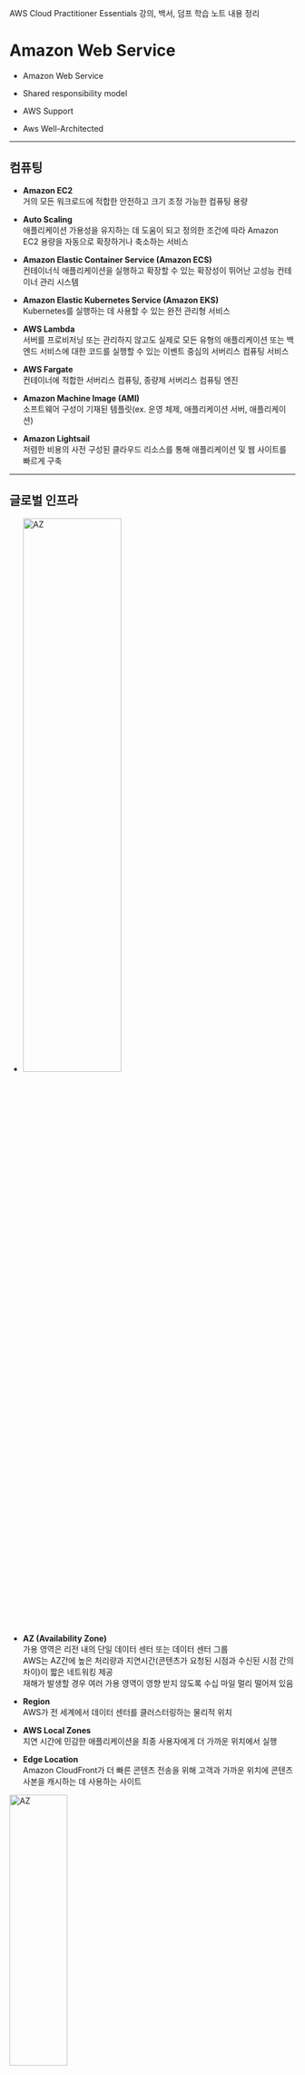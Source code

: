 AWS Cloud Practitioner Essentials 강의, 백서, 덤프 학습 노트 내용 정리

Amazon Web Service
==================

- Amazon Web Service

- Shared responsibility model

- AWS Support

- Aws Well-Architected

- - -
## **컴퓨팅**  

- **Amazon EC2**   
거의 모든 워크로드에 적합한 안전하고 크기 조정 가능한 컴퓨팅 용량

- **Auto Scaling**   
애플리케이션 가용성을 유지하는 데 도움이 되고 정의한 조건에 따라 Amazon EC2 용량을 자동으로 확장하거나 축소하는 서비스

- **Amazon Elastic Container Service (Amazon ECS)**   
컨테이너식 애플리케이션을 실행하고 확장할 수 있는 확장성이 뛰어난 고성능 컨테이너 관리 시스템

- **Amazon Elastic Kubernetes Service (Amazon EKS)**   
Kubernetes를 실행하는 데 사용할 수 있는 완전 관리형 서비스

- **AWS Lambda**   
서버를 프로비저닝 또는 관리하지 않고도 실제로 모든 유형의 애플리케이션 또는 백엔드 서비스에 대한 코드를 실행할 수 있는 이벤트 중심의 서버리스 컴퓨팅 서비스

- **AWS Fargate**   
컨테이너에 적합한 서버리스 컴퓨팅, 종량제 서버리스 컴퓨팅 엔진

- **Amazon Machine Image (AMI)**   
소프트웨어 구성이 기재된 템플릿(ex. 운영 체제, 애플리케이션 서버, 애플리케이션)

- **Amazon Lightsail**   
저렴한 비용의 사전 구성된 클라우드 리소스를 통해 애플리케이션 및 웹 사이트를 빠르게 구축

- - -
## **글로벌 인프라**

- <img src="https://github.com/Hakunam97/TIL/blob/master/AWS/images/AZ.JPG" width="60%" height="50%" title="AZ" alt="AZ"></img>

- **AZ (Availability Zone)**   
가용 영역은 리전 내의 단일 데이터 센터 또는 데이터 센터 그룹   
AWS는 AZ간에 높은 처리량과 지연시간(콘텐츠가 요청된 시점과 수신된 시점 간의 차이)이 짧은 네트워킹 제공   
재해가 발생할 경우 여러 가용 영역이 영향 받지 않도록 수십 마일 멀리 떨어져 있음

- **Region**   
AWS가 전 세계에서 데이터 센터를 클러스터링하는 물리적 위치

- **AWS Local Zones**   
지연 시간에 민감한 애플리케이션을 최종 사용자에게 더 가까운 위치에서 실행

- **Edge Location**   
Amazon CloudFront가 더 빠른 콘텐츠 전송을 위해 고객과 가까운 위치에 콘텐츠 사본을 캐시하는 데 사용하는 사이트

<img src="https://github.com/Hakunam97/TIL/blob/master/AWS/images/%EC%97%A3%EC%A7%80%EB%A1%9C%EC%BC%80%EC%9D%B4%EC%85%98.JPG" width="45%" height="35%" title="AZ" alt="AZ"></img>

- - -

## **스토리지**   
- **Amazon Simple Storage Service (Amazon S3)**   
웹 어느 곳에서든지 용량에 관계없이 데이터를 저장하고 검색할 수 있는 단순한 웹 서비스 인터페이스를 갖춘 객체 스토리지   

    - **범용**
        - **S3 Standard**   
        자주 액세스하는 데이터용으로 설계, 최소 3개의 가용 영역에 데이터를 저장

    - **알 수 없거나 변화하는 액세스**
        - **S3 Intelligent-Tiering**   
        Amazon S3가 객체의 액세스 패턴을 모니터링하여 이동 시킴

    - **빈번하지 않은 액세스**
        - **S3 Standard-Infrequent Access (S3 Standard-IA)**   
        자주 액세스하지 않는 데이터에 이상적

        - **S3 One Zone-Infrequent Access (S3 One Zone-IA)**   
        단일 가용 영역에 데이터를 저장, S3 Standard-IA보다 낮은 스토리지 가격

    - **아카이브**
        - **Amazon S3 Glacier Instant Retrieval**   
        거의 액세스하지 않으면서 밀리초 단위의 검색이 필요한 장기 데이터에 대해 가장 저렴한 비용의 스토리지를 제공하는 아카이브 스토리지 클래스

        - **Amazon S3 Glacier Flexible Retrieval (이전 S3 Glacier)**   
        연간 1~2회 액세스, 데이터 보관 및 장기 백업을 목적으로 안전하고 안정적이며 비용이 매우 저렴한 Amazon S3 스토리지 클래스

        - **Amazon S3 Glacier Deep Archive**   
        S3에서 가장 저렴, 7~10년 동안 유지되는 데이터의 장기 보관을 위해 설계된 최저 비용 스토리지 클래스

    - **기타**   
        - **Amazon Elastic Block Store (Amazon EBS)**   
        Elastic Block Store, Amazon EC2 인스턴스에 사용할 수 있는 고가용성 영구 블록 스토리지 볼륨   
        데이터에 빠르게 액세스하고 장기적으로 지속해야 하는 경우 Amazon EBS를 사용하는 것이 좋음, 파일 시스템, 데이터 베이스 또는 애플리케이션의 기본 스토리지로 사용하기에 특히 적합   
        단일 가용영역에 데이터 저장

        - **Amazon Elastic File System (Amazon EFS)**   
        Managed NFS (network file system), 여러 EC2에 마운트 가능, 고가용성   
        여러 가용영역에 걸쳐 데이터 저장   
        스토리지를 프로비저닝하고 관리할 필요 없이 파일 데이터를 공유할 수 있는 탄력적인 파일 시스템을 제공

        - **AWS Storage Gateway**   
        거의 무제한의 클라우드 스토리지 액세스를 온프레미스에 제공하는 하이브리드 클라우드 스토리지 서비스 세트

        - **Amazon S3 Transfer Acceleration**   
        클라이언트와 S3 버킷 간의 장거리 파일 전송을 파일을 빠르고 쉽고 안전하게 전송할 수 있는 버킷 수준 기능

- - -

## **데이터베이스**

- **Amazon Aurora**   
클라우드를 위해 구축된 MySQL 및 PostgreSQL 호환 관계형 데이터베이스.   
1/10의 비용으로 상용 데이터베이스 수준의 성능 및 가용성 제공.   
데이터 복제 across multiple AZ

- **Amazon RDS**   
클라우드에서 간편하게 데이터베이스를 설치   
운영 및 확장할 수 있는 관리형 서비스 모음   
SQL based DB   
Read and write data that **changes frequently**

- **Amazon DynamoDB Accelerator (DAX)**   
DynamoDB용 인 메모리 캐시

- **Amazon ElastiCache**   
자주 사용되는 요청의 읽기 시간을 향상시키기 위해 데이터베이스 위에 캐싱 계층을 추가하는 서비스   
두 가지 데이터 저장소 Redis 및 Memcached를 지원

- **Amazon Redshift**   
빅 데이터 분석에 사용할 수 있는 데이터 웨어하우징 서비스   
Read and write data that **changes frequently**

- **Amazon DocumentDB**   
MongoDB 워크로드를 지원하는 문서 데이터베이스 서비스   
NoSQL databases

- **Amazon Neptune**   
그래프 데이터베이스 서비스, 추천 엔진, 사기 탐지, 지식 그래프와 같이 고도로 연결된 데이터 세트로 작동하는 애플리케이션을 빌드하고 실행

- **Amazon Quantum Ledger Database (QLDB)**   
완전관리형 원장 데이터베이스로, 투명하고, 변경 불가능하며, 암호화 방식으로 검증 가능한 트랜잭션 로그를 제공

- **Amazon Managed Blockchain**   
오픈 소스 프레임워크를 사용하여 블록체인 네트워크를 생성하고 관리하는 데 사용할 수 있는 서비스

- - -

## **마이그레이션**

- **AWS Application Discovery Service**    
온프레미스에서 실행되는 애플리케이션, 관련 종속성 및 성능 프로파일을 자동으로 식별하여 마이그레이션 지원

- **AWS Snowcone**   
작고 견고하며 안전한 엣지 컴퓨팅 및 데이터 전송

- **AWS Snowmobile**   
대용량 데이터를 AWS로 이동하는 데 사용하는 엑사바이트 규모의 데이터 전송

- **AWS Snowball Edge**   
  안전한 엣지 컴퓨팅 및 오프라인 데이터 전송

- **AWS Directory Service**   
AWS의 관리형 Microsoft Active Diretory, 디렉터리 인식 온프레미스 워크로드를 손쉽게 마이그레이션   
실제 Microsoft Active Directory (AD) 사용

- **AWS Glue**   
서버리스 데이터 통합 서비스, 이벤트 주도 ETL (추출, 변형 및 로드) 파이프라인

- **AWS DataSync**   
온프레미스와 AWS 스토리지 서비스 사이에서 데이터 이동을 자동화 및 가속화하는 안전한 온라인 서비스

- - -

## **네트워킹과 콘텐츠 전송**

<img src="https://github.com/Hakunam97/TIL/blob/master/AWS/images/%EC%9D%B8%ED%84%B0%EB%84%B7_%EA%B2%8C%EC%9D%B4%ED%8A%B8%EC%9B%A8%EC%9D%B4.jpg" width="50%" height="40%" title="gateway" alt="gateway"></img>

- **Amazon VPC**   
고객이 정의한 가상 네트워크에서 AWS 리소스를 시작할 수 있도록 AWS 클라우드에서 논리적으로 격리된 공간을 프로비저닝   
VPC can span all Availability Zones within an AWS Region.

- **AWS Internet Gateway**   
인터넷 게이트웨이는 VPC와 인터넷 간의 연결

- **NAT Gateway**   
NAT 게이트웨이는 NAT (네트워크 주소 변환) 서비스   
Private 서브넷이 외부의 Public 외부 서비스와 통신을 하기 위해 사용

- **Virtual Private Gateway**   
가상 프라이빗 게이트웨이는 보호된 인터넷 트래픽이 VPC로 들어오도록 허용하는 구성 요소

<img src="https://github.com/Hakunam97/TIL/blob/master/AWS/images/%EA%B0%80%EC%83%81%ED%94%84%EB%9D%BC%EC%9D%B4%EB%B9%97%EA%B2%8C%EC%9D%B4%ED%8A%B8%EC%9B%A8%EC%9D%B4.jpg" width="50%" height="40%" title="private_gateway" alt="private_gateway"></img>

- **Amazon CloudFront**   
웹 사이트, API, 동영상 콘텐츠 또는 기타 웹 자산의 전송을 가속화하는 글로벌 콘텐츠 전송 네트워크 (CDN) 서비스

- **AWS Global Accelerator**   
여러 AWS 리전의 엔드포인트를 지원하는 글로벌 서비스   
AWS 글로벌 네트워크를 사용하여 글로벌 애플리케이션의 가용성 및 성능 개선, 간소화된 글로벌 트래픽 관리   
    - Improve the overall availability and performance of its applications
  
    - Use **edge locations**

- **Domain Name System (DNS)**   
DNS 확인은 도메인 이름을 IP 주소로 변환하는 프로세스

<img src="https://github.com/Hakunam97/TIL/blob/master/AWS/images/DNS.jpg" width="50%" height="40%" title="DNS" alt="DNS"></img>

- **Amazon Route 53**   
Domain Name System (DNS) 웹 서비스

<img src="https://github.com/Hakunam97/TIL/blob/master/AWS/images/CloudFront_Route53_%EC%BD%98%ED%85%90%EC%B8%A0%EC%A0%84%EC%86%A1.jpg" width="50%" height="40%" title="route53,cloudfront" alt="route53,cloudfront"></img>

- **AWS Direct Connect**   
AWS 데이터 센터와 VPC 간에 비공개 전용 연결을 설정하는 서비스   
AWS와 고객의 데잍 센터, 사무실 또는 코로케이션 환경 간에 프라이빗 연결을 설정 가능

<img src="https://github.com/Hakunam97/TIL/blob/master/AWS/images/AWS_Direct_Connect.jpg" width="50%" height="40%" title="private_gateway" alt="private_gateway"></img>

- **Amazon VPN**   
온프레미스 네트워크, 원격 사무실, 클라이언트 디바이스 및 AWS 글로벌 네트워크 사이에서 보안 연결을 설정
  - **Site-to-Site VPN**
    - Customer gateway
    - Virtual private gateway
    - Target gateway
    - Transit gateway
    - VPN connection
    - VPN tunnel

- **VPC peering**   
  프라이빗 IPv4 주소 또는 IPv6 주소를 사용하여 두 VPC 간에 트래픽을 라우팅할 수 있도록 하기 위한 **두 VPC 사이의 네트워킹 연결**

- **Elastic Load Balancing (ELB)**   
수신되는 애플리케이션 트래픽을 여러 EC2 인스턴스에 자동으로 배포

- **AWS Transit Gateway**   
VPC, AWS 계정 및 온프레미스 네트워크를 단일 게이트웨이에 손쉽게 연결   
클라우드 인프라가 전 세계적으로 확장됨에 따라 리전 간 피어링은AWS 글로벌 인프라를 사용하여 Transit Gateway를 함께 연결

- **AWS Client VPN**   
AWS 및 온프레미스 네트워크에 안전하게 액세스

- **Subnet**   
보안 또는 운영 요구 사항에 따라 리소스를 그룹화 할 수 있는 VPC 내의 한 섹션   
서브넷은 퍼블릭 또는 프라이빗일 수 있음   

<img src="https://github.com/Hakunam97/TIL/blob/master/AWS/images/%EC%84%9C%EB%B8%8C%EB%84%B7.jpg" width="30%" height="20%" title="서브넷" alt="서브넷"></img>

- - -

## **개발자 도구 - 프로비저닝, 빌드, 배포**

- **AWS CodeCommit**   
프라이빗 Git 리포지토리를 호스팅하는 안전하고 확장 가능한 소스 관리형 서비스

- **AWS CodeBuild**   
소스 코드를 컴파일하는 단계부터 테스트 실행 후 소프트웨어 패키지를 개발하여 배포하는 단계까지 마칠 수 있는 완전관리형의 지속적 통합 서비스

- **AWS CodeDeploy**   
Amazon EC2 인스턴스, 온프레미스 인스턴스, 서버리스 Lambda 함수 또는 Amazon ECS 서비스로 애플리케이션 배포를 자동화하는 배포 서비스

- **AWS CodePipeline**   
코드 변경이 발생할 때마다 사용자가 정의한 릴리스 모델을 기반으로 릴리스 프로세스의 빌드, 테스트 및 배포 단계를 자동화

- **AWS Elastic Beantalk**   
Amazon EC2 인스턴스의 플릿 크기 변경 또는 load balancing, Auto Scaling, 모니터링 등과 같은 대부분의 배포 작업을 간편하게 수행

- **AWS CloudFormation**   
인프라를 코드로 처리하여 AWS 및 서드 파티 리소스를 모델링, 프로비저닝 및 관리

- **AWS Cloud9**   
브라우저만으로 코드를 작성, 실행 및 디버깅할 수 있는 클라우드 기반 IDE (통합 개발 환경)

- **AWS software development kits (SDKs)**   
  allows to connect AWS Services programmatically

- **AWS CodeStar**   
AWS에서 애플리케이션을 신속하게 개발, 빌드 및 배포

- **AWS X-Ray**   
프로덕션 분산 애플리케이션의 분석 및 디버깅

- - -

## **관리 도구**

- **Amazon CloudWatch**   
AWS 및 온프레미스에서 AWS 리소스 및 애플리케이션의 관찰 기능

- **AWS Config**   
AWS 리소스 구성을 측정, 기록, 감사 및 평가할 수 있는 서비스, Auditing

- **Service Quotas(서비스 할당량)**   
  AWS다수에 대한 할당량 관리를 돕는 서비스   
  한 곳에서 서비스를 이용할 수 있음   
  할당량 증가를 요청 가능

- **AWS OpsWorks**   
Chef 및 Puppet을 사용해 운영을 자동화

- **AWS Service Catalog**   
AWS 제품 카탈로그를 생성, 구성 및 관리   
> 관리자는 카탈로그에서 제품 포트폴리오를 어셈블하여 프로비저닝 시 사용할 **제약 조건** 및 리소스 태그를 추가한 후 다음을 통해 포트폴리오에 대한 **액세스를 부여**
    - 표준화
    - 셀프 서비스 검색 및 시작
    - 세분화된 액세스 제어
    - 확장성 및 버전 제어

- **AWS Trusted Advisor**   
AWS 환경을 검사하고 AWS 모범 사례에 따라 실시간 권장 사항을 제시하는 웹 서비스

- **AWS Personal Health Dashboard**   
AWS 환경에 영향을 주는 주요 이벤트 및 변경 사항 보기

- **AWS Managed Services**   
AWS 인프라 운영 위임하기

- **AWS Systems Manager**   
AWS 및 온프레미스 리소스에 대한 운영 인사이트 확보, 하이브리드 클라우드 환경을 위한 안전한 엔드 투 엔드 관리 솔루션

- **AWS Outposts**   
온프레미스에서 AWS 서비스 실행하는 완전 관리형 인프라로서 하이브리드 환경 구축   
짧은 지연 시간과 로컬 데이터 처리가 필요한 경우에 로컬 컴퓨팅 및 스토리지 리소스를 사용

- **AWS Command Line Interface (AWS CLI)**   
여러 AWS 서비스를 명령줄에서 제어하고 스크립트를 통해 자동화

- **AWS Cloud Map**   
클라우드 리소스 검색 서비스

- - -

## **보안, 자격 증명 및 규정 준수**

- **Amazon Cloud Directory**   
AWS 클라우드 기반의 완전관리형 계층 구조적 데이터 스토어

- **AWS Identity and Access Management (IAM)**   
AWS 서비스 및 리소스에 세분화된 권한 적용

- **AWS IAM Access Analyzer**   
    - 외부 entity와 공유되는 조직 및 계정 내 리소스(예: Amazon S3 버킷 또는 IAM 역할)를 식별할 수 있음   
    - Identify the resources in your organization and accounts, such as Amazon S3 buckets or IAM roles, shared with an external entity
  
    - Checks access policies and offers actionable recommendations to help users set secure and functional policies

- **Amazon Inspector**   
소프트웨어 취약성 및 의도하지 않은 네트워크 노출에 대해 AWS 워크로드를 지속적으로 스캔하는 자동화된 취약성 관리 서비스

- **AWS CloudHSM**   
AWS 클라우드에서 자체 암호화 키를 손쉽게 생성 및 사용할 수 있도록 지원하는 클라우드 기반 하드웨어 보안 모듈 (HSM)

- **AWS Key Management Service (KMS)**   
데이터 암호화에 사용하는 암호화 키를 쉽게 생성하고 제어할 수 있게 해주는 관리형 서비스

- **AWS Organization**   
AWS 리소스를 확장할 때 중앙 집중식으로 환경 관리 및 규제   
여러 계정을 중앙에서 관리

- **AWS Shield**   
DDoS 공격으로부터 애플리케이션을 보호하는 서비스

- **Network ACLs**   
네트워크 ACL (액세스 제어 목록)은 서브넷 수준에서 인바운드 및 아웃바운드 트래픽을 제어하는 가상 방화벽   
stateless

- **AWS WAF**   
웹 애플리케이션으로 들어오는 네트워크 요청을 모니터링할 수 있는 웹 애플리케이션 방화벽, SQL 주입 또는 사이트 간 스크립팅과 같은 일반적인 공격 패턴을 차단

- **AWS CloudTrail**   
계정에 대한 API 호출을 기록

- **Amazon Macie**   
완전관리형 데이터 보안 및 데잍 프리이버시 서비스로서, 기계 학습 및 패턴 일치를 활용하여 AWS에서 민감한 데이터를 검색하고 보호

- **Amazon GuardDuty**   
AWS 계정 및 워크로드에서 악의적 활동을 모니터링하고 상세한 보안 결과를 제공하여 가시성 및 해결을 촉진하는 위협 탐지 서비스

- **AWS Secrets Manager**   
수명 주기 동안 데이터베이스 자격 증명, API 키 및 기타 보안 정보를 손쉽게 교체, 관리 및 검색

- **AWS Security Bulletins**   
보안 공지

- **AWS Systems Manager Session Manager**   
IAM 정책을 사용하여 관리형 노트에 대한 중앙 집중식 액세스 제어   
인바운드 포트를 열 필요가 없고 배스천 호스트 또는 SSH 키를 관리할 필요가 없음   
Open ssh session even without opened port 22 access to an **EC2**

- **AWS Security Hub**   
AWS 내의 보안 상태에 대한 포괄적인 보기를 제공.   
AWS를 통해 보안 업계 표준 및 모범 사례를 준수하는지 확인

- **AWS Control Tower**   
다중 계정 환경을 설정하고 관리

- **AWS Resource Access Manager**   
WS 계정 전체, AWS Organizations의 조직 또는 조직 단위(OU) 내, 그리고 지원되는 리소스 유형에 대한 IAM 역할 및 IAM 사용자와 리소스를 안전하게 공유

- **AWS Artifact**   
AWS 보안 및 규정 준수 (compliance) 보고서 및 일부 온라인 계약에 대한 온디맨드 액세스를 제공하는 서비스

- **VPC Flow Logs**   
VPC의 네트워크 인터페이스에서 전송되고 수신되는 IP 트래픽에 대한 정보를 수집하는 기능

- **Service control policies (SCPs)**   
  restrict services, actions, and account privileges for users   
  A type of **organization policy** that you can use to manage permissions in your organization

- - -

## **인공 지능**

- **Amazon QuickSight**   
    - 조직의 모든 사람이 자연어로 질문하거나 대화형 대시보드를 통해 탐색하거나 기계 학습을 기반으로 패턴과 이상값을 자동으로 찾는 방법
    - Visual reports from AWS Cost and Usage Report data

- **Amazon Polly**   
딥 러닝을 사용하여 텍스트를 음성으로 전환

- **Amazon Transcribe**   
음성을 텍스트로 전환

- **Amazon Comprehend**   
기계 학습을 사용하여 텍스트에서 유용한 인사이트 및 관계를 찾아내는 자연어 처리(NLP) 서비스   
문서에 있는 엔터티, 핵심 문구, 언어, 감정 및 기타 일반적인 요소를 인식하여 통찰력을 개발

- **Amazon Rekognition**   
기계 학습을 통해 이미지 및 비디오 분석 자동화

- **Amazon Lex**   
음성 및 텍스트 챗봇 빌드

- **Amazon Elastic Transcoder**   
  클라우드에서 미디어를 transcoding (변환)하는 서비스

- **Amazon Fraud Detector**   
잠재적인 온라인 사기 행위를 식별

- - -

## **모바일 서비스**

- **Amazon Cognito**   
웹과 모바일 앱에 빠르고 손쉽게 사용자 가입, 로그인 및 액세스 제어

- **Amazon Pinpoint**   
다채널 마케팅 커뮤니케이션 서비스

- - -

## **애플리케이션 서비스**

- **Amazon API Gateway**   
모든 규모의 API를 생성, 유지 관리 및 보호

- - -

## **메시징**

- **Amazon Simple Notification Service (Amazon SNS)**   
게시/구독 서비스, 완전관리형 pub/sub 메시징, SMS, 이메일 및 모바일 푸시 알림

- **Amazon Simple Queue Service (Amazon SQS)**   
메시지 손실이나 다른 서비스 사용 없이 소프트웨어 구성 요소 간에 메시지를 전송, 저장, 수신   
Decouple (분리) and scale microservices, distributed systems, and serverless applications

- **Amazon SES**   
이메일 서비스

- - -

## **데스크톱 및 앱 스트리밍**

- **Amazon AppStream 2.0**   
원격 작업 액세스를 지원하는 완전관리형의 비영구 데스크톱 및 애플리케이션 서비스

- - -

## **요금**

- **AWS Pricing Calculator**   
사용량에 따른 월별 아키텍처 솔루션 비용을 예측할 수 있는 온라인 툴, notification 발생

- **AWS Budgets**   
유동적인 예산 및 에측 기능을 사용해 계획 및 비용 제어 과정 개선

- **Cost Explorer**   
시간 경과에 따라 AWS 비용 및 사용량을 시각화, 이해, 관리할 수 있는 도구

- **AWS Total Cost of Ownership (TCO) Calculator**   
온프레미스에서 AWS 마이그레이션 시 비용 예측

- **Cost allocation tags (비용 할당 태그)**   
  비용 할당 보고서의 리소스 비용을 정리하기 때문에 사용자는 쉽게 AWS 비용을 분류하고 추적   
  비용 할당 태그를 이용하면 AWS 비용을 더 자세히 추적

- - -

## **기타**

- **Amazon Connect**   
사용하기 쉬운 옴니 채널 클라우드 고객 센터를 통해 저렴한 비용으로 우수한 고객 서비스 제공

- **AWS Backup**   
AWS 서비스 전체에 걸쳐 중앙에서 백업을 관리 및 자동화

- **AWS AppSync**   
확장 가능한 GraphQL API로 애플리케이션 개발 가속화

- **AWS Wavelength Zones**   
대기 시간이 매우 짧은 5G 디바이스용 애플리케이션 제공

- - -

기타 AWS 개념
==============

## **공동 책임 모델 shared responsibility model**

<img src="https://github.com/Hakunam97/TIL/blob/master/AWS/images/%EA%B3%B5%EB%8F%99%EC%B1%85%EC%9E%84%EB%AA%A8%EB%8D%B8.JPG" width="65%" height="55%" title="Shared" alt="shared"></img>

- **고객 : 클라우드 내부의 보안**
    - AWS 클라우드 내에서 생성하고 배치하는 모든 것의 보안 책임
    - 고객이 수행하는 보안 단계는 사용하는 서비스, 시스템의 복잡성, 회사별 운영 및 보안 요구 사항과 같은 요소에 따라 달리진다.
    - 대상 ex1) EC2
        - 게스트 운영 체제(업데이트, 보안 패치 등)
        - 고객이 인스턴스에 설치한 모든 애플리케이션 소프트웨어, 유틸리티
        - 인스턴스별로 AWS에서 제공한 방화벽(보안 그룹)의 구성

    - 대상 ex2) S3 및 Amazon DynamoDB
        - AWS : 인프라 계층, 운영 체제, 플랫폼
        - 고객 : 데이터 관리(암호화 옵션 포함), 자산 분류, 허가 담당하는 IAM 사용 책임

- **AWS : 클라우드 자체의 보안**
    - 클라우드 자체의 보안 책임

    - 인프라의 모든 계층에서 구성 요소를 운영, 관리 및 제어
    - 대상
        - 데이터 센터의 물리적 보안
        - 하드웨어 및 소프트웨어
        - 인프라 : AWS 리전, 가용 영역 및 엣지 로케이션 등
        - 네트워크 인프라
        - 가상화 인프라

- **AWS, 고객 공동 책임**
    - **Patch management (패치 관리)**
    - **Cloud awareness and training**

- - -

## **AWS Support**   
Basic, Developer, Business, Enterprise 총 4가지 종류의 Support가 있다.

- **Basic**
    - Basic Support는 모든 AWS 고객에게 무료로 제공

    - 제한된 AWS Trusted Advisor 검사에 액세스

    - AWS Personal Health Dashboard를 사용


- **Developer Support**
    - 모범 사례 지침

    - 클라이언트 측 진단 도구

    - AWS 제품, 기능 및 서비스를 함께 사용하는 방법에 대한 지침으로 구성된 빌딩 블록 아키텍처 지원

- **Business Support**
    - 특정 요구 사항을 가장 잘 지원할 수 있는 AWS 제품, 기능 및 서비스를 식별하기 위한 사용 사례 지침
    
    - 모든 AWS Trusted Advisor 검사

    - 일반적인 운영 체제 및 애플리케이션 스택 구성 요소와 같은 타사 소프트웨어에 대한 제한된 지원

    - 연중무휴로 전화, 이메일 및 채팅 액세스를 제공

- **Enterprise Support**
    - 회사의 특정 사용 사례 및 애플리케이션을 지원하기 위한 컨설팅 관계인 애플리케이션 아키텍처 지침

    - 인프라 이벤트 관리 지원 : 회사가 사용 사례를 더 잘 이해할 수 있도록 돕는 AWS Support와의 단기 계약. 회사에 아키텍처 및 확장 지침도 제공

    - 기술 지원 관리자 (TAM)

- - -

## **AWS Well-Architected**

- **Operational excellence 운영 우수성**

- **Security 보안성**

- **Reliability 안정성**

- **Performance efficiency 성능 효율성**

- **Cost optimization 비용 최적화**

- **Sustainability 지속 가능성**

- - -

## **출처**

- https://aws.amazon.com/ko/

- [AWS Cloud Practitioner Essentials (Korean)](https://explore.skillbuilder.aws/learn/signin) 

- [AWS 한글 백서](https://d1.awsstatic.com/whitepapers/ko_KR/aws-overview.pdf)